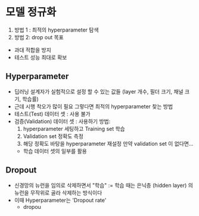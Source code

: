 # 모델 정규화
1. 방법 1 : 최적의 hyperparameter 탐색
2. 방법 2: drop out
목표
- 과대 적합을 방지
- 테스트 성능 최대로 확보

## Hyperparameter
- 딥러닝 설계자가 실험적으로 설정 할 수 있는 값들 
  (layer 개수, 필더 크기, 채널 크기, 학습률)
- 근데 시행 착오가 많이 필요
그렇다면 최적의 hyperparameter 찾는 방법
- 테스트(Test) 데이터 셋 : 사용 불가
- 검증(Validation) 데이터 셋 : 사용하기
방법:
	1) hyperparameter 세팅하고 Training set 학습
	2) Validation set 정확도 측정
	3) 해당 정확도 바탕을 hyperparameter 재설정
만약 validation set 이 없다면...
	- 학습 데이터 셋의 일부를 활용

## Dropout
- 신경망의 뉴런을 임의로 삭제하면서 "학습" := 학습 때는 은닉층 (hidden layer) 의 뉴런을 무작위로 골라 삭제하는 방식이다
- 이때 Hyperparameter는 'Dropout rate' 
	- dropou